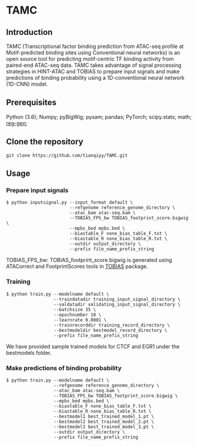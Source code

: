 # TAMC
## Introduction
TAMC (Transcriptional factor binding prediction from ATAC-seq profile at Motif-predicted binding sites using Conventional neural networks) is an open source tool for predicting motif-centric TF binding activity from paired-end ATAC-seq data. TAMC takes advantage of signal processing strategies in HINT-ATAC and TOBIAS to prepare input signals and make predictions of binding probability using a 1D-conventional neural network (1D-CNN) model.


## Prerequisites
Python (3.6); Numpy; pyBigWig; pysam; pandas; PyTorch; scipy.stats; math; [reg-gen](https://github.com/CostaLab/reg-gen);


## Clone the repository
```
git clone https://github.com/tianqiyy/TAMC.git
```

## Usage
### Prepare input signals
```
$ python inputsignal.py --input_format default \
                        --refgenome reference_genome_directory \
                        --atac_bam atac-seq.bam \
                        --TOBIAS_FPS_bw TOBIAS_footprint_score.bigwig \
                        --mpbs_bed mpbs.bed \
                        --biastable_F none_bias_table_F.txt \
                        --biastable_R none_bias_table_R.txt \
                        --outdir output_directory \
                        --prefix file_name_prefix_string
```

TOBIAS_FPS_bw: TOBIAS_footprint_score.bigwig is generated using ATACorrect and FootprintScores tools in [TOBIAS](https://github.com/loosolab/TOBIAS) package.

### Training
```
$ python train.py --modelname default \
                  --traindatadir training_input_signal_directory \
                  --valdatadir validating_input_signal_directory \
                  --batchsize 35 \
                  --epochnumber 10 \
                  --learnrate 0.0001 \
                  --trainrecorddir training_record_directory \
                  --bestmodeldir bestmodel_record_directory \
                  --prefix file_name_prefix_string
```

We have provided sample trained models for CTCF and EGR1 under the bestmodels folder.

### Make predictions of binding probability
```
$ python train.py --modelname default \
                  --refgenome reference_genome_directory \
                  --atac_bam atac-seq.bam \
                  --TOBIAS_FPS_bw TOBIAS_footprint_score.bigwig \
                  --mpbs_bed mpbs.bed \
                  --biastable_F none_bias_table_F.txt \
                  --biastable_R none_bias_table_R.txt \
                  --bestmodel1 best_trained_model_1.pt \
                  --bestmodel2 best_trained_model_2.pt \
                  --bestmodel3 best_trained_model_3.pt \
                  --outdir output_directory \
                  --prefix file_name_prefix_string
```
